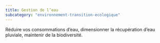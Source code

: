 ```yaml
---
title: Gestion de l’eau
subcategory: "environnement-transition-ecologique"
---
```


Réduire vos consommations d’eau, dimensionner la récupération d’eau pluviale, maintenir de la biodiversité.
